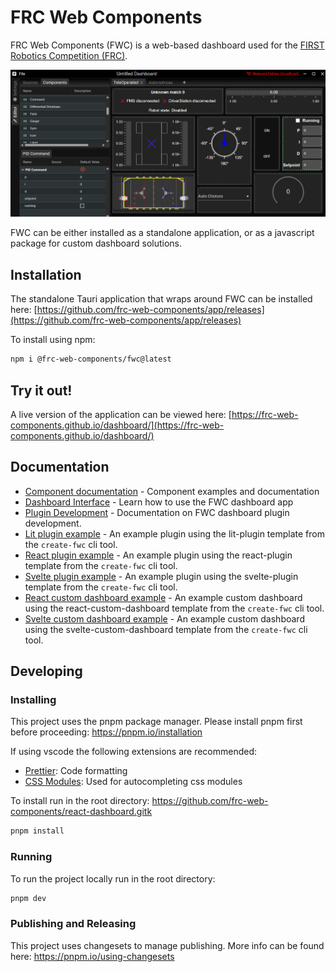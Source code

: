 # FRC Web Components

FRC Web Components (FWC) is a web-based dashboard used for the [FIRST Robotics Competition (FRC)](https://www.firstinspires.org/robotics/frc).

![dashboard image](./docs/images/dashboard.png)

FWC can be either installed as a standalone application, or as a javascript package for custom dashboard solutions.

## Installation

The standalone Tauri application that wraps around FWC can be installed here: [https://github.com/frc-web-components/app/releases](https://github.com/frc-web-components/app/releases)

To install using npm:

```bash
npm i @frc-web-components/fwc@latest
```

## Try it out!

A live version of the application can be viewed here: [https://frc-web-components.github.io/dashboard/](https://frc-web-components.github.io/dashboard/)

## Documentation

- [Component documentation](https://frc-web-components.github.io/storybook) - Component examples and documentation
- [Dashboard Interface](/docs/dashboard.md) - Learn how to use the FWC dashboard app
- [Plugin Development](/docs/plugins.md) - Documentation on FWC dashboard plugin development.
- [Lit plugin example](/examples/lit-plugin/README.md) - An example plugin using the lit-plugin template from the `create-fwc` cli tool.
- [React plugin example](/examples/react-plugin/README.md) - An example plugin using the react-plugin template from the `create-fwc` cli tool.
- [Svelte plugin example](/examples/svelte-plugin/README.md) - An example plugin using the svelte-plugin template from the `create-fwc` cli tool.
- [React custom dashboard example](/examples/react-custom-dashboard/README.md) - An example custom dashboard using the react-custom-dashboard template from the `create-fwc` cli tool.
- [Svelte custom dashboard example](/examples/svelte-custom-dashboard/README.md) - An example custom dashboard using the svelte-custom-dashboard template from the `create-fwc` cli tool.

## Developing

### Installing

This project uses the pnpm package manager. Please install pnpm first before proceeding: https://pnpm.io/installation

If using vscode the following extensions are recommended:

- [Prettier](https://marketplace.visualstudio.com/items?itemName=esbenp.prettier-vscode): Code formatting
- [CSS Modules](https://marketplace.visualstudio.com/items?itemName=clinyong.vscode-css-modules): Used for autocompleting css modules

To install run in the root directory:
https://github.com/frc-web-components/react-dashboard.gitk

```bash
pnpm install
```

### Running

To run the project locally run in the root directory:

```bash
pnpm dev
```

### Publishing and Releasing

This project uses changesets to manage publishing. More info can be found here: https://pnpm.io/using-changesets
